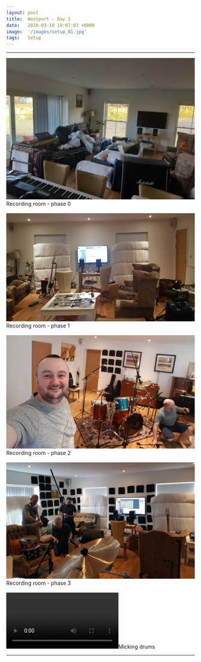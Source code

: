 ```yaml
---
layout: post
title:  Westport - Day 1
date:   2020-03-10 19:07:03 +0000
image:  '/images/setup_01.jpg'
tags:   Setup
---
```


***

<div class="myDiv"><img class="myImg" src="/images/setup_06.jpg"/>Recording room - phase 0</div>
<br />

<div class="myDiv"><img class="myImg" src="/images/setup_03.jpg"/>Recording room - phase 1</div>
<br />

<div class="myDiv"><img class="myImg" src="/images/setup_04.jpg"/>Recording room - phase 2</div>
<br />

<div class="myDiv"><img class="myImg" src="/images/setup_05.jpg"/>Recording room - phase 3</div>
<br />

<div class="myDiv"><video controls><source src="/images/videos/setup_01.mp4" type="video/mp4"></video>Micking drums</div>

***